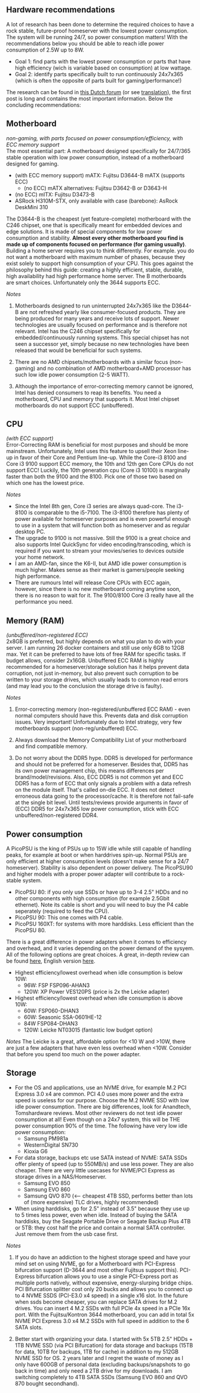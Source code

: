 ## Hardware recommendations

A lot of research has been done to determine the required choices to have a rock stable, future-proof homeserver with the lowest power consumption.
The system will be running 24/7, so power consumption matters! With the recommendations below you should be able to reach idle power consumption of 2.5W up to 8W.

- Goal 1: find parts with the lowest power consumption or parts that have high efficiency (wich is variable based on consumption) at low wattage. 
- Goal 2: identify parts specifically built to run continuously 24x7x365 (which is often the opposite of parts built for gaming/performance!)

The research can be found in [this Dutch forum](https://gathering.tweakers.net/forum/list_messages/2096876) (or see [translation](https://gathering-tweakers-net.translate.goog/forum/list_messages/2096876?_x_tr_sl=nl&_x_tr_tl=en&_x_tr_hl=nl&_x_tr_pto=wapp)), the first post is long and contains the most important information. Below the concluding recommendations: 

## Motherboard 
_*non-gaming, with parts focused on power consumption/efficiency, with ECC memory support*_  \
The most essential part: A motherboard designed specifically for 24/7/365 stable operation with low power consumption, instead of a motherboard designed for gaming.
  - (with ECC memory support) mATX: Fujitsu D3644-B mATX (supports ECC)
    - (no ECC) mATX alternatives: Fujitsu D3642-B or D3643-H
  - (no ECC) mITX: Fujitsu D3473-B 
  - ASRock H310M-STX, only available with case (barebone): AsRock DeskMini 310 

The D3644-B is the cheapest (yet feature-complete) motherboard with the C246 chipset, one that is specifically meant for embedded devices and edge solutions. It is made of special components for low power consumption and stability. **Almost every other motherboard you find is made up of components focused on performance (for gaming usually)**. 
Building a home server requires you to think differently. For example. you do not want a motherboard with maximum number of phases, because they exist solely to support high consumption of your CPU. This goes against the philosophy behind this guide: creating a highly efficient, stable, durable, high availability had high performance home server. The B motherboards are smart choices. Unfortunately only the 3644 supports ECC. 

_Notes_
1. Motherboards designed to run uninterrupted 24x7x365 like the D3644-B are not refreshed yearly like consumer-focused products. They are being produced for many years and receive lots of support. Newer technologies are usually focused on performance and is therefore not relevant. Intel has the C246 chipset specifically for embedded/continuously running systems.  This special chipset has not seen a successor yet, simply because no new technologies have been released that would be beneficial for such systems. 

2. There are no AMD chipsets/motherboards with a similar focus (non-gaming) and no combination of AMD motherboard+AMD processor has such low idle power consumption (2-5 WATT).

3. Although the importance of error-correcting memory cannot be ignored, Intel has denied consumers to reap its benefits. You need a motherboard, CPU and memory that supports it. Most Intel chipset motherboards do not support ECC (unbuffered).  


## CPU 
_*(with ECC support)*_  \
Error-Correcting RAM is beneficial for most purposes and should be more mainstream. Unfortunately, Intel uses this feature to upsell their Xeon line-up in favor of their Core and Pentium line-up. While the Core-i3 8100 and Core i3 9100 support ECC memory, the 10th and 12th gen Core CPUs do not support ECC! Luckily, the 10th generation cpu (Core i3 10100) is marginally faster than both the 9100 and the 8100. Pick one of those two based on which one has the lowest price.

_Notes_
- Since the Intel 8th gen, Core i3 series are always quad-core. The i3-8100 is comparable to the i5-7100. The i3-8100 therefore has plenty of power available for homeserver purposes and is even powerful enough to use in a system that will function both as homeserver and as regular desktop PC.
- The upgrade to 9100 is not massive. Still the 9100 is a great choice and also supports Intel QuickSync for video encoding/transcoding, which is required if you want to stream your movies/series to devices outside your home network. 
- I am an AMD-fan, since the K6-II, but AMD idle power consumption is much higher. Makes sense as their market is gamers/people seeking high performance. 
- There are rumours Intel will release Core CPUs with ECC again, however, since there is no new motherboard coming anytime soon, there is no reason to wait for it. The 9100/8100 Core i3 really have all the performance you need. 


## Memory (RAM)
_*(unbuffered/non-registered ECC)*_  \
2x8GB is preferred, but highly depends on what you plan to do with your server. I am running 26 docker containers and still use only 6GB to 12GB max. Yet it can be preferred to have lots of free RAM for specific tasks. If budget allows, consider 2x16GB.
Unbuffered ECC RAM is highly recommended for a homeserver/storage solution has it helps prevent data corruption, not just in-memory, but also prevent such corruption to be written to your storage drives, which usually leads to common read errors (and may lead you to the conclusion the storage drive is faulty). 

_Notes_
1. Error-correcting memory (non-registered/unbuffered ECC RAM) - even normal computers should have this. Prevents data and disk corruption issues. Very important! Unfortunately due to Intel strategy, very few motherboards support (non-reg/unbuffered) ECC.

2. Always download the Memory Compatibility List of your motherboard and find compatible memory. 

3. Do not worry about the DDR5 hype.  DDR5 is developed for performance and should not be preferred for a homeserver. Besides that, DDR5 has its own power management chip, this means differences per brand/model/revisions. Also, ECC DDR5 is not common yet and ECC DDR5 has a form of ECC that only signals a problem with a data refresh on the module itself. That's called on-die ECC. It does not detect erroneous data going to the processor/cache. It is therefore not fail-safe at the single bit level. Until tests/reviews provide arguments in favor of (ECC) DDR5 for 24x7x365 low power consumption, stick with ECC unbuffered/non-registered DDR4.

## Power consumption
A PicoPSU is the king of PSUs up to 15W idle while still capable of handling peaks, for example at boot or when harddrives spin-up. Normal PSUs are only efficient at higher consumption levels (doesn't make sense for a 24/7 homeserver). Stability is also dependent on power delivery. The PicoPSU90 and higher models with a proper power adapter will contribute to a rock-stable system. 
- PicoPSU 80: if you only use SSDs or have up to 3-4 2.5" HDDs and no other components with high consumption (for example 2.5Gbit ethernet). Note its cable is short and you will need to buy the P4 cable seperately (required to feed the CPU). 
- PicoPSU 90: This one comes with P4 cable.
- PicoPSU 160XT: for systems with more harddisks. Less efficient than the PicoPSU 80. 

There is a great difference in power adapters when it comes to efficiency and overhead, and it varies depending on the power demand of the sysyem. All of the following options are great choices. A great, in-depth review can be found [here](https://mrmrmr.tweakblogs.net/blog/19706/efficiency-tests-van-12v-adapters-voor-zuinige-servers), English version [here](https://mrmrmr-tweakblogs-net.translate.goog/blog/19706/efficiency-tests-van-12v-adapters-voor-zuinige-servers?_x_tr_sl=nl&_x_tr_tl=en&_x_tr_hl=nl&_x_tr_pto=wapp). 
- Highest efficiency/lowest overhead when idle consumption is below 10W: 
  - 96W: FSP FSP096-AHAN3 
  - 120W: XP Power VES120PS (price is 2x the Leicke adapter)
- Highest efficiency/lowest overhead when idle consumption is above 10W: 
  - 60W: FSP060-DHAN3
  - 60W: Seasonic SSA-0601HE-12
  - 84W FSP084-DHAN3
  - 120W: Leicke NT03015 (fantastic low budget option)

_Notes_
The Leicke is a great, affordable option for <10 W and >10W, there are just a few adapters that have even less overhead when <10W. Consider that before you spend too much on the power adapter. 


## Storage
- For the OS and applications, use an NVME drive, for example M.2 PCI Express 3.0 x4 are common. PCI 4.0 uses more power and the extra speed is useless for our purpose. Choose the M.2 NVME SSD with low idle power consumption. There are big differences, look for Anandtech, Tomshardware reviews. Most other reviewers do not test idle power consumption at all! Even though on a 24x7 system, this will be THE power consumption 90% of the time. The following have very low idle power consumption:
  - Samsung PM981a
  - WesternDigital SN730
  - Kioxia G6 
- For data storage, backups etc use SATA instead of NVME: SATA SSDs offer plenty of speed (up to 550MB/s) and use less power. They are also cheaper. There are very little usecases for NVME/PCI Express as storage drives in a NAS/Homeserver.
  - Samsung EVO 850
  - Samsung EVO 860
  - Samsung QVO 870 (<-- cheapest 4TB SSD, performs better than lots of (more expensive) TLC drives, highly recommended) 
- When using harddisks, go for 2.5" instead of 3.5" because they use up to 5 times less power, even when idle. Instead of buying the SATA harddisks, buy the Seagate Portable Drive or Seagate Backup Plus 4TB or 5TB: they cost half the price and contain a normal SATA controller. Just remove them from the usb case first. 

_Notes_
1. If you do have an addiction to the highest storage speed and have your mind set on using NVME, go for a Motherboard with PCI-Express bifurcation support (D-3644 and most other Fujitsus support this). PCI-Express bifurcation allows you to use a single PCI-Express port as multiple ports natively, without expensive, energy-slurping bridge chips. PCI Bifurcation splitter cost only 20 bucks and allows you to connect up to 4 NVME SSDS (PCI-E3.0 x4 speed) in a single x16 slot. 
In the future when ssds become cheaper, you can replace SATA drives for M.2 drives. You can insert 4 M.2 SSDs with full PCIe 4x speed in a PCIe 16x port. With the Fujitsu/Kontron 3644 motherboard, you can add in total 5x NVME PCI Express 3.0 x4 M.2 SSDs with full speed in addition to the 6 SATA slots.

2. Better start with organizing your data. I started with 5x 5TB 2.5" HDDs + 1TB NVME SSD (via PCI Bifurcation) for data storage and backups (15TB for data, 10TB for backups, 1TB for cache) in addition to my 512GB NVME SSD for OS. 2 years later and I regret the waste of money as I only have 600GB of personal data (excluding backups/snapshots to go back in time) and only need a 2TB drive for my downloads. I am switching completely to 4TB SATA SSDs (Samsung EVO 860 and QVO 870 bought secondhand). 
